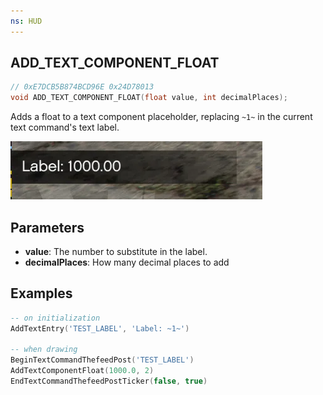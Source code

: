 ```yaml
---
ns: HUD
---
```

## ADD_TEXT_COMPONENT_FLOAT

```c
// 0xE7DCB5B874BCD96E 0x24D78013
void ADD_TEXT_COMPONENT_FLOAT(float value, int decimalPlaces);
```

Adds a float to a text component placeholder, replacing `~1~` in the current text command's text label.

![Example output](./AddTextComponentFloat/jvuQ0II.webp)

## Parameters
* **value**: The number to substitute in the label.
* **decimalPlaces**: How many decimal places to add

## Examples
```lua
-- on initialization
AddTextEntry('TEST_LABEL', 'Label: ~1~')

-- when drawing
BeginTextCommandThefeedPost('TEST_LABEL')
AddTextComponentFloat(1000.0, 2)
EndTextCommandThefeedPostTicker(false, true)
```
